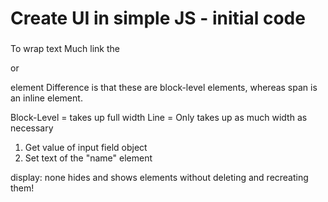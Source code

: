 # Create UI in simple JS - initial code

### <span>

To wrap text 
Much link the <p> or <div> element
Difference is that these are block-level elements, whereas span is an inline element. 

Block-Level = takes up full width
Line = Only takes up as much width as necessary 




1) Get value of input field object
2) Set text of the "name" element


display: none hides and shows elements without deleting and recreating them!